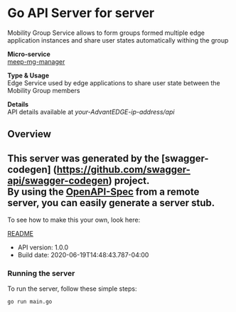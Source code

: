 # Go API Server for server

Mobility Group Service allows to form groups formed multiple edge application instances and share user states automatically withing the group <p>**Micro-service**<br>[meep-mg-manager](https://github.com/InterDigitalInc/AdvantEDGE/tree/master/go-apps/meep-mg-manager) <p>**Type & Usage**<br>Edge Service used by edge applications to share user state between the  Mobility Group members <p>**Details**<br>API details available at _your-AdvantEDGE-ip-address/api_

## Overview
This server was generated by the [swagger-codegen]
(https://github.com/swagger-api/swagger-codegen) project.  
By using the [OpenAPI-Spec](https://github.com/OAI/OpenAPI-Specification) from a remote server, you can easily generate a server stub.  
-

To see how to make this your own, look here:

[README](https://github.com/swagger-api/swagger-codegen/blob/master/README.md)

- API version: 1.0.0
- Build date: 2020-06-19T14:48:43.787-04:00


### Running the server
To run the server, follow these simple steps:

```
go run main.go
```

